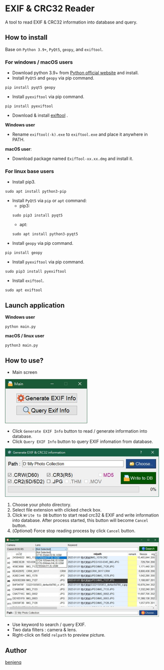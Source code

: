 # EXIF & CRC32 Reader

A tool to read EXIF & CRC32 information into database and query. 

## How to install

 Base on `Python 3.9+`, `PyQt5`, `geopy`, and `exiftool`.

### For windows / macOS users
- Download python 3.9+ from [Python official website](https://www.python.org/downloads/) and install.
- Install `PyQt5` and `geopy` via pip command.
```
pip install pyqt5 geopy
```
- Install `pyexiftool` via pip command.
```
pip install pyexiftool
```
- Download & install [exiftool](https://exiftool.org/index.html) .

**Windows user**
- Rename `exiftool(-k).exe` to `exiftool.exe` and place it anywhere in PATH.

**macOS user**:
- Download package named `ExifTool-xx.xx.dmg` and install it.

### For linux base users
- Install pip3.
```
sudo apt install python3-pip
```

- Install `PyQt5` via `pip` or `apt` command:
  - pip3:
  ```
  sudo pip3 install pyqt5
  ```
  - apt:
  ```
  sudo apt install python3-pyqt5
  ```
- Install `geopy` via pip command.
```
pip install geopy
```
- Install `pyexiftool` via pip command.
```
sudo pip3 install pyexiftool
```

- Install `exiftool`.
```
sudo apt exiftool
```

## Launch application
**Windows user**
```
python main.py
```
**macOS / linux user**
```
python3 main.py
```

## How to use?

- Main screen

![Main](pics/pic1.jpg)

- Click `Generate EXIF Info` button to read / generate information into database.
- Click `Query EXIF Info` button to query EXIF infomation from database.

![pic2](pics/pic2.jpg)
1. Choose your photo directory.
2. Select file extension with clicked check box.
3. Click `Write to DB` button to start read crc32 & EXIF and write information into database. After process started, this button will become `Cancel` button.
4. (*Optional*) Force stop reading process by click `Cancel` button.

![pic3](pics/pic3.jpg)
- Use keyword to search / query EXIF.
- Two data filters : camera & lens.
- Right-click on field `relpath` to preview picture.


## Author

[benjenq](https://github.com/benjenq)
